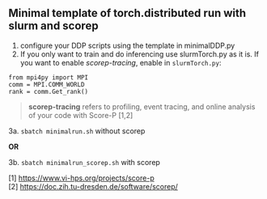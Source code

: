 ## Minimal template of torch.distributed run with slurm and scorep

1. configure your DDP scripts using the template in minimalDDP.py
2. If you only want to train and do inferencing use slurmTorch.py as it is. If you want to enable *scorep-tracing*, enable in `slurmTorch.py`:
```
from mpi4py import MPI
comm = MPI.COMM_WORLD
rank = comm.Get_rank()
```
> **scorep-tracing** refers to profiling, event tracing, and online analysis of your code with Score-P [1,2] 

3a. `sbatch minimalrun.sh` without scorep

__OR__

3b. `sbatch minimalrun_scorep.sh` with scorep


[1] https://www.vi-hps.org/projects/score-p \
[2] https://doc.zih.tu-dresden.de/software/scorep/

